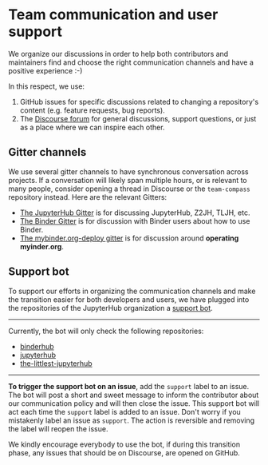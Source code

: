 # Team communication and user support

We organize our discussions in order to help both contributors and
maintainers find and choose the right communication channels and have a positive experience :-)

In this respect, we use:

1. GitHub issues for specific discussions related to changing a repository's content
(e.g. feature requests, bug reports).
2. The [Discourse forum](http://discourse.jupyter.org/) for general discussions, support questions, or just as a place where we can inspire each other.

## Gitter channels

We use several gitter channels to have synchronous conversation across projects.
If a conversation will likely span multiple hours, or is relevant to many people, consider opening a thread in Discourse or the `team-compass` repository instead.
Here are the relevant Gitters:

 * [The JupyterHub Gitter](https://gitter.im/jupyterhub/jupyterhub) is for
   discussing JupyterHub, Z2JH, TLJH, etc.
 * [The Binder Gitter](https://gitter.im/jupyterhub/binder) is for
   discussion with Binder users about how to use Binder.
 * [The mybinder.org-deploy gitter](https://gitter.im/jupyterhub/mybinder.org-deploy)
   is for discussion around **operating myinder.org**.

## Support bot

To support our efforts in organizing the communication channels and make the
transition easier for both developers and users, we have plugged into the repositories
of the JupyterHub organization a [support bot](https://github.com/jupyterhub/.github/blob/master/.github/support.yml).

---
Currently, the bot will only check the following repositories:
* [binderhub](https://github.com/jupyterhub/binderhub)
* [jupyterhub](https://github.com/jupyterhub/jupyterhub)
* [the-littlest-jupyterhub](https://github.com/jupyterhub/the-littlest-jupyterhub)
---

**To trigger the support bot on an issue**, add the `support` label to an issue.
The bot will post a short and sweet message to inform the contributor about our communication policy
and will then close the issue. This support bot will act each time the `support` label is added
to an issue. Don't worry if you mistakenly label an issue as `support`. The action is reversible
and removing the label will reopen the issue.

We kindly encourage everybody to use the bot, if during this transition phase, any issues that
should be on Discourse, are opened on GitHub.
